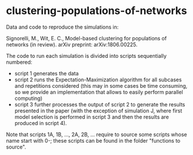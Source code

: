 # clustering-populations-of-networks

Data and code to reproduce the simulations in:

Signorelli, M., Wit, E. C., Model-based clustering for populations of networks (in review). arXiv preprint: arXiv:1806.00225.

The code to run each simulation is divided into scripts sequentially numbered:
- script 1 generates the data
- script 2 runs the Expectation-Maximization algorithm for all subcases and repetitions considered (this may in some cases be time consuming, so we provide an implementation that allows to easily perform parallel computing)
- script 3 further processes the output of script 2 to generate the results presented in the paper (with the exception of simulation J, where first model selection is performed in script 3 and then the results are produced in script 4).

Note that scripts 1A, 1B, ..., 2A, 2B, ... require to source some scripts whose name start with 0-; these scripts can be found in the folder "functions to source".
